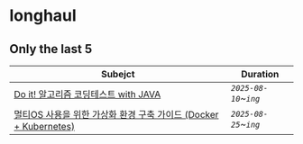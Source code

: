 # longhaul

## Only the last 5
| Subejct                                                                                               | Duration                    |
|-------------------------------------------------------------------------------------------------------|-----------------------------|
| [Do it! 알고리즘 코딩테스트 with JAVA](./do-it!-알고리즘-코딩테스트/README.md)                              | _`2025-08-10`~`ing`_        |
| [멀티OS 사용을 위한 가상화 환경 구축 가이드 (Docker + Kubernetes)](./docker/MultiOS-VM/README.md)           | _`2025-08-25`~`ing`_        |
